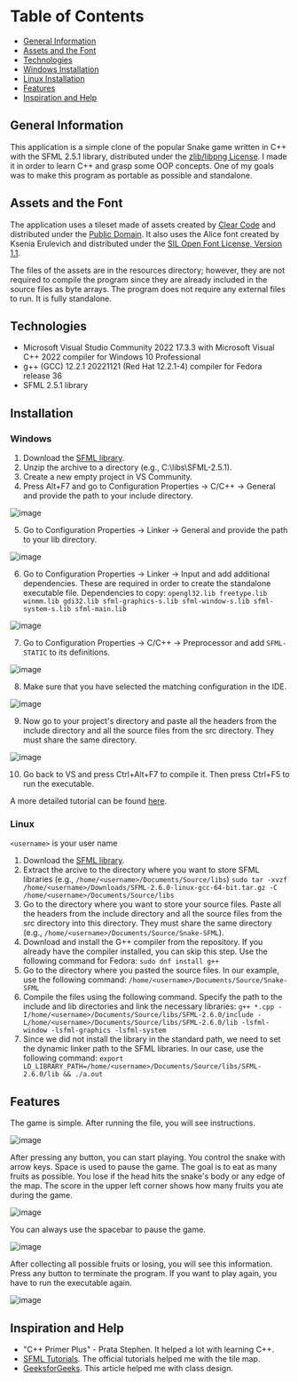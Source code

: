 # Table of Contents
* [General Information](#general-information)
* [Assets and the Font](#assets-and-the-font)
* [Technologies](#technologies)
* [Windows Installation](#windows)
* [Linux Installation](#linux)
* [Features](#features)
* [Inspiration and Help](#inspiration-and-help)

## General Information
This application is a simple clone of the popular Snake game written in C++ with the SFML 2.5.1 library, distributed under the [zlib/libpng License](https://opensource.org/licenses/zlib-license-php/). I made it in order to learn C++ and grasp some OOP concepts. One of my goals was to make this program as portable as possible and standalone.

## Assets and the Font
The application uses a tileset made of assets created by [Clear Code](https://www.youtube.com/@ClearCode) and distributed under the [Public Domain](https://creativecommons.org/publicdomain/zero/1.0/). It also uses the Alice font created by Ksenia Erulevich and distributed under the [SIL Open Font License, Version 1.1](http://scripts.sil.org/OFL).

The files of the assets are in the resources directory; however, they are not required to compile the program since they are already included in the source files as byte arrays. The program does not require any external files to run. It is fully standalone.

## Technologies
- Microsoft Visual Studio Community 2022 17.3.3 with Microsoft Visual C++ 2022 compiler for Windows 10 Professional
- g++ (GCC) 12.2.1 20221121 (Red Hat 12.2.1-4) compiler for Fedora release 36
- SFML 2.5.1 library

## Installation
### Windows
1. Download the [SFML library](https://www.sfml-dev.org/download/sfml/2.6.0/).
2. Unzip the archive to a directory (e.g., C:\libs\SFML-2.5.1).
3. Create a new empty project in VS Community.
4. Press Alt+F7 and go to Configuration Properties -> C/C++ -> General and provide the path to your include directory.

![image](https://github.com/WikSta/Snake/assets/138527487/b9cb252c-8639-4e14-a849-0b6bafce4afb)

5. Go to Configuration Properties -> Linker -> General and provide the path to your lib directory.

![image](https://github.com/WikSta/Snake/assets/138527487/ffd82a27-1095-4b4e-b4b7-272ea848efa9)

6. Go to Configuration Properties -> Linker -> Input and add additional dependencies. These are required in order to create the standalone executable file. Dependencies to copy: `opengl32.lib
freetype.lib
winmm.lib
gdi32.lib
sfml-graphics-s.lib
sfml-window-s.lib
sfml-system-s.lib
sfml-main.lib`


![image](https://github.com/WikSta/Snake/assets/138527487/94df22dc-ac21-4ff8-94df-450d3036329a)

7. Go to Configuration Properties -> C/C++ -> Preprocessor and add `SFML-STATIC` to its definitions.
  
![image](https://github.com/WikSta/Snake/assets/138527487/2c89a492-1b69-4069-91bd-2ad12190d01f)

8. Make sure that you have selected the matching configuration in the IDE.

![image](https://github.com/WikSta/Snake/assets/138527487/c9d5e240-0b89-4e29-a348-a9420dcc1db8)

9. Now go to your project's directory and paste all the headers from the include directory and all the source files from the src directory. They must share the same directory.

![image](https://github.com/WikSta/Snake/assets/138527487/e2537340-b17c-4708-b9dc-9fdb443262db)

10. Go back to VS and press Ctrl+Alt+F7 to compile it. Then press Ctrl+F5 to run the executable.

A more detailed tutorial can be found [here](https://www.sfml-dev.org/tutorials/2.6/start-vc.php).

### Linux
`<username>` is your user name
1. Download the [SFML library](https://www.sfml-dev.org/download/sfml/2.6.0/).
2. Extract the arcive to the directory where you want to store SFML libraries (e.g., `/home/<username>/Documents/Source/libs`)
`sudo tar -xvzf /home/<username>/Downloads/SFML-2.6.0-linux-gcc-64-bit.tar.gz -C /home/<username>/Documents/Source/libs`
3. Go to the directory where you want to store your source files. Paste all the headers from the include directory and all the source files from the src directory into this directory. They must share the same directory (e.g., `/home/<username>/Documents/Source/Snake-SFML`).
4. Download and install the G++ compiler from the repository. If you already have the compiler installed, you can skip this step. Use the following command for Fedora:
`sudo dnf install g++`
5. Go to the directory where you pasted the source files. In our example, use the following command:
`/home/<username>/Documents/Source/Snake-SFML`
6. Compile the files using the following command. Specify the path to the include and lib directories and link the necessary libraries:
`g++ *.cpp -I/home/<username>/Documents/Source/libs/SFML-2.6.0/include -L/home/<username>/Documents/Source/libs/SFML-2.6.0/lib -lsfml-window -lsfml-graphics -lsfml-system`
7. Since we did not install the library in the standard path, we need to set the dynamic linker path to the SFML libraries. In our case, use the following command:
`export LD_LIBRARY_PATH=/home/<username>/Documents/Source/libs/SFML-2.6.0/lib && ./a.out`


## Features
The game is simple. After running the file, you will see instructions.

![image](https://github.com/WikSta/Snake/assets/138527487/82c62bfe-6a3e-4c3a-955a-519e968846c8)

After pressing any button, you can start playing. You control the snake with arrow keys. Space is used to pause the game. The goal is to eat as many fruits as possible. You lose if the head hits the snake's body or any edge of the map. The score in the upper left corner shows how many fruits you ate during the game.

![image](https://github.com/WikSta/Snake/assets/138527487/1ecfb2f9-d125-418c-996b-5ce0f4e0cf01)

You can always use the spacebar to pause the game.

![image](https://github.com/WikSta/Snake/assets/138527487/4026fd3e-ca11-44a4-9aba-f9bbd58fc1c2)

After collecting all possible fruits or losing, you will see this information. Press any button to terminate the program. If you want to play again, you have to run the executable again.

![image](https://github.com/WikSta/Snake/assets/138527487/1d220b6a-ff0c-4f6d-bc6c-abaae4bd96a5)

## Inspiration and Help
- "C++ Primer Plus" - Prata Stephen. It helped a lot with learning C++.
- [SFML Tutorials](https://www.sfml-dev.org/tutorials/2.6/). The official tutorials helped me with the tile map.
- [GeeksforGeeks](https://www.geeksforgeeks.org/design-snake-game/). This article helped me with class design.
